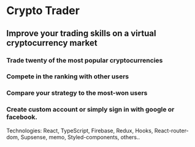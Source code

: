 # Crypto Trader

## Improve your trading skills on a virtual cryptocurrency market

### Trade twenty of the most popular cryptocurrencies

### Compete in the ranking with other users

### Compare your strategy to the most-won users

### Create custom account or simply sign in with google or facebook.


Technologies:
React, 
TypeScript,
Firebase,
Redux, 
Hooks, 
React-router-dom,
Supsense,
memo,
Styled-components,
others..



